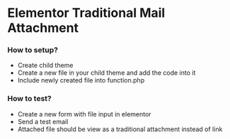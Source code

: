 # Elementor Traditional Mail Attachment

### How to setup?

* Create child theme
* Create a new file in your child theme and add the code into it
* Include newly created file into function.php

### How to test?

* Create a new form with file input in elementor
* Send a test email
* Attached file should be view as a traditional attachment instead of link
